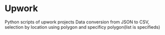 # Upwork
Python scripts of upwork projects
Data conversion from JSON to CSV, selection by location using polygon and specificy polygon(list is specifieds)